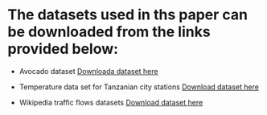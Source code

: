 
# The datasets used in ths paper can be downloaded from the links provided below:
- Avocado dataset [Downloada dataset here](https://hassavocadoboard.com/ "avocado dataset")
* Temperature data set for Tanzanian city stations [Download dataset here](https://data.giss.nasa.gov/gistemp/station_data_v4/ "nasa temperature dataset")
- Wikipedia traffic flows datasets [Download dataset here](https://www.kaggle.com/c/web-traffic-time-series-forecasting/data "wikipedia web traffic data flow")
